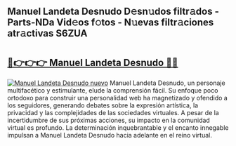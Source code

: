 ## Manuel Landeta Desnudo D𝚎sn𝚞dos filtr𝚊dos - Parts-NDa Vid𝚎os f𝚘tos - N𝚞evas filtr𝚊ciones atr𝚊ctivas S6ZUA

# <h2><a href="http://mb71u2e.tromn.icu/?c=Manuel+Landeta+Desnudo">🔗👉👉👉 Manuel Landeta Desnudo 🔗🔗</a></h2>

[![Manuel Landeta Desnudo nuevo](https://i.imgur.com/pEAQMta.gif)](http://mb71u2e.tromn.icu/?c=Manuel+Landeta+Desnudo)
Manuel Landeta Desnudo, un personaje multifacético y estimulante, elude la comprensión fácil. Su enfoque poco ortodoxo para construir una personalidad web ha magnetizado y ofendido a los seguidores, generando debates sobre la expresión artística, la privacidad y las complejidades de las sociedades virtuales. A pesar de la incertidumbre de sus próximas acciones, su impacto en la comunidad virtual es profundo. La determinación inquebrantable y el encanto innegable impulsan a Manuel Landeta Desnudo hacia adelante en el reino virtual.
